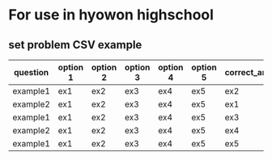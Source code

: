 For use in hyowon highschool
=============

set problem CSV example
-------------
| question | option 1 | option 2 | option 3 | option 4 | option 5 | correct_answer |
|----------|----------|----------|----------|----------|----------|----------------|
| example1 | ex1      | ex2      | ex3      | ex4      | ex5      | ex2            |
| example2 | ex1      | ex2      | ex3      | ex4      | ex5      | ex1            |
| example1 | ex1      | ex2      | ex3      | ex4      | ex5      | ex3            |
| example2 | ex1      | ex2      | ex3      | ex4      | ex5      | ex4            |
| example1 | ex1      | ex2      | ex3      | ex4      | ex5      | ex5            |